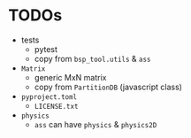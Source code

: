 # TODOs

 * tests
   - pytest
   - copy from `bsp_tool.utils` & `ass`
 * `Matrix`
   - generic MxN matrix
   - copy from `PartitionDB` (javascript class)
 * `pyproject.toml`
   - `LICENSE.txt`
 * `physics`
   - `ass` can have `physics` & `physics2D`
